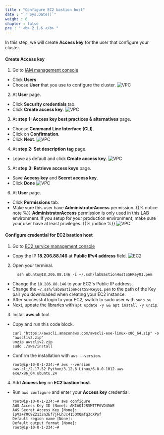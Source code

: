 ```yaml
---
title : "Configure EC2 bastion host"
date : "`r Sys.Date()`"
weight : 6
chapter : false
pre : " <b> 2.1.6 </b> "
---
```


In this step, we will create **Access key** for the user that configure your cluster.

#### Create **Access key**
1. Go to [IAM management console](https://console.aws.amazon.com/iam/home)
  - Click **Users**.
  - Choose **User** that you use to configure the cluster.
  ![VPC](/images/4.configure/ws01-configure02.png)

2. At **User** page.
  - Click **Security credentials** tab.
  - Click **Create access key**.
  ![VPC](/images/4.configure/ws01-configure03.png)

3. At **step 1: Access key best practices & alternatives** page.
  - Choose **Command Line Interface (CLI)**.
  - Click on **Confirmation**.
  - Click **Next**.
  ![VPC](/images/4.configure/ws01-configure04.png)

4. At **step 2: Set description tag** page.
  - Leave as default and click **Create access key**.
  ![VPC](/images/4.configure/ws01-configure05.png)

5. At **step 3: Retrieve access keys** page.
  - Save **Access key** and **Secret access key**.
  - Click **Done**
  ![VPC](/images/4.configure/ws01-configure06.png)

6. At **User** page.
  - Click **Permissions** tab.
  - Make sure this user have **AdministratorAccess** permission.
  {{% notice note %}}
  **AdministratorAccess** permission is only used in this LAB environment. If you setup for your production environment, make sure your user have at least privileges.
  {{% /notice %}}
  ![VPC](/images/4.configure/ws01-configure07.png)

#### Configure credential for EC2 bastion host
1. Go to [EC2 service management console](https://console.aws.amazon.com/ec2/v2/home)
  - Copy the IP **18.206.88.146** at **Public IPv4 address** field.
  ![EC2](/images/4.configure/ws01-configure01.png)  

2. Open your terminal.
    ```
      ssh ubuntu@18.206.88.146 -i ~/.ssh/labBastionHostSSHKey01.pem
    ```
  - Change the ``18.206.88.146`` to your EC2's Public IP address.
  - Change the ``~/.ssh/labBastionHostSSHKey01.pem`` to the path of the Key pair you downloaded when creating your EC2 instance.
  - After successful login to your EC2, switch to sudo user with ``sudo su``.
  - Next, update the libraries with ``apt update -y && apt install -y unzip``.
    
3. Install **aws cli** tool.
  - Copy and run this code block.
    ```
    curl "https://awscli.amazonaws.com/awscli-exe-linux-x86_64.zip" -o "awscliv2.zip"
    unzip awscliv2.zip
    sudo ./aws/install
    ```
  - Confirm the installation with ``aws --version``.
    ```
    root@ip-10-0-1-234:~# aws --version
    aws-cli/2.17.52 Python/3.12.6 Linux/6.8.0-1012-aws exe/x86_64.ubuntu.24
    ```

4. Add **Access key** on **EC2 bastion host**.
  - Run ``aws configure`` and enter your **Access key** credential.
    ```
    root@ip-10-0-1-234:~# aws configure
    AWS Access Key ID [None]: AKIAQIJRSMTTPGVD45WE
    AWS Secret Access Key [None]: ipVz+Y0C9Z2132n3Ef7jFLhJc415OXQmfq3cXPof
    Default region name [None]:
    Default output format [None]:
    root@ip-10-0-1-234:~#
    ```